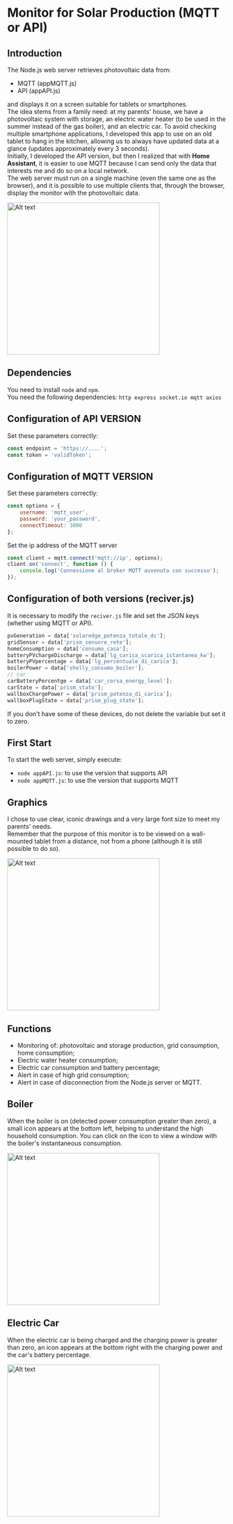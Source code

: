 # Monitor for Solar Production (MQTT or API)

## Introduction

The Node.js web server retrieves photovoltaic data from:
- MQTT (appMQTT.js)
- API (appAPI.js)

and displays it on a screen suitable for tablets or smartphones.  
The idea stems from a family need: at my parents' house, we have a photovoltaic system with storage, an electric water heater (to be used in the summer instead of the gas boiler), and an electric car. To avoid checking multiple smartphone applications, I developed this app to use on an old tablet to hang in the kitchen, allowing us to always have updated data at a glance (updates approximately every 3 seconds).  
Initially, I developed the API version, but then I realized that with **Home Assistant**, it is easier to use MQTT because I can send only the data that interests me and do so on a local network.  
The web server must run on a single machine (even the same one as the browser), and it is possible to use multiple clients that, through the browser, display the monitor with the photovoltaic data.

<img src="img/for_readme/c.jpg" alt="Alt text" width="350">

## Dependencies
You need to install `node` and `npm`.  
You need the following dependencies: `http express socket.io mqtt axios`

## Configuration of API VERSION
Set these parameters correctly:
```javascript
const endpoint = 'https://....';
const token = 'validToken'; 
```

## Configuration of MQTT VERSION
Set these parameters correctly:
```javascript
const options = {
    username: 'mqtt_user',
    password: 'your_password',
    connectTimeout: 3000
};
```
Set the ip address of the MQTT server
```javascript
const client = mqtt.connect('mqtt://ip', options);
client.on('connect', function () {
    console.log('Connessione al broker MQTT avvenuta con successo');
});
```
## Configuration of both versions (reciver.js)

It is necessary to modify the `reciver.js` file and set the JSON keys (whether using MQTT or API).
```javascript
pvGeneration = data['solaredge_potenza_totale_dc'];
gridSensor = data['prism_sensore_rete'];
homeConsumption = data['consumo_casa'];
batteryPVchargeDischarge = data['lg_carica_scarica_istantanea_kw'];
batteryPVpercentage = data['lg_percentuale_di_carica'];
boilerPower = data['shelly_consumo_boiler'];
// car
carBatteryPercentge = data['car_corsa_energy_level'];
carState = data['prism_stato'];
wallboxChargePower = data['prism_potenza_di_carica'];
wallboxPlugState = data['prism_plug_state'];
```
If you don't have some of these devices, do not delete the variable but set it to zero.

##  First Start

To start the web server, simply execute:

- `node appAPI.js`: to use the version that supports API
- `node appMQTT.js`: to use the version that supports MQTT

## Graphics
I chose to use clear, iconic drawings and a very large font size to meet my parents' needs.  
Remember that the purpose of this monitor is to be viewed on a wall-mounted tablet from a distance, not from a phone (although it is still possible to do so).

<img src="img/for_readme/a.png" alt="Alt text" width="350">

## Functions
- Monitoring of: photovoltaic and storage production, grid consumption, home consumption;
- Electric water heater consumption;
- Electric car consumption and battery percentage;
- Alert in case of high grid consumption;
- Alert in case of disconnection from the Node.js server or MQTT.

## Boiler
When the boiler is on (detected power consumption greater than zero), a small icon appears at the bottom left, helping to understand the high household consumption. You can click on the icon to view a window with the boiler's instantaneous consumption.  

<img src="img/for_readme/b.png" alt="Alt text" width="350">

## Electric Car
When the electric car is being charged and the charging power is greater than zero, an icon appears at the bottom right with the charging power and the car's battery percentage.  

<img src="img/for_readme/d.png" alt="Alt text" width="350">

